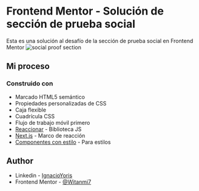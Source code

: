 # Frontend Mentor - Solución de sección de prueba social
Esta es una solución al desafío de la sección de prueba social en Frontend Mentor
![social proof section](https://user-images.githubusercontent.com/116517359/217081445-55bf1200-2554-43c3-b8a7-e95a54dacf5d.png)


## Mi proceso

### Construido con

- Marcado HTML5 semántico
- Propiedades personalizadas de CSS
- Caja flexible
- Cuadrícula CSS
- Flujo de trabajo móvil primero
- [Reaccionar](https://reactjs.org/) - Biblioteca JS
- [Next.js](https://nextjs.org/) - Marco de reacción
- [Componentes con estilo](https://styled-components.com/) - Para estilos


## Author

- Linkedin - [IgnacioYoris](https://www.linkedin.com/in/ignacio-fer-yoris/)
- Frontend Mentor - [@Witanmi7](https://www.frontendmentor.io/profile/Witanmi7)
